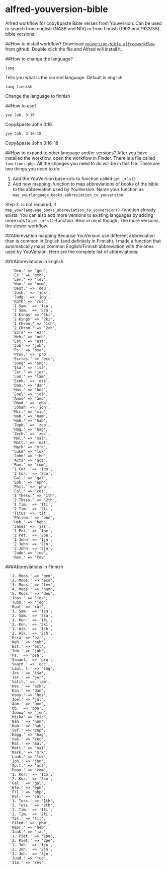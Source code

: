# alfred-youversion-bible
Alfred workflow for copy&amp;paste Bible verses from Youversion. Can be used to search from english (NASB and NIV) or from finnish (1992 and 1933/38) bible versions.

##How to install workflow?
Download [`youversion-bible.alfredworkflow`](https://github.com/saulirajala/alfred-youversion-bible/raw/master/youversion-bible.alfredworkflow) from github. Double click the file and Alfred will install it.

##How to change the language?
```
lang
```
Tells you what is the current language. Default is english

```
lang finnish
```
Change the language to finnish

##How to use?
```
yve Joh. 3:16
```
Copy&paste John 3:16

```
yve Joh. 3:16-18
```
Copy&paste John 3:16-18

##How to expand to other language and/or versions?
After you have installed the workflow, open the workflow in Finder. There is a file called `functions.php`. All the changes you need to do will be in this file. There are two things you need to do:

1. Add the YouVersion base-urls to function called `get_urls()`
2. Add new mapping-function to map abbreviations of books of the bible to the abbreviation used by YouVersion. Name your function as `map_yourlanguage_books_abbreviation_to_youversion`

Step 2. is not required, if `map_yourlanguage_books_abbreviation_to_youversion()`-function already exists. You can also add more versions to existing languages by adding more urls to `get_urls()`-function. Bear in mind though: The more versions, the slower workflow.

##Abbreviation mapping
Because YouVersion use different abbreviation than is common in English (and definitely in Finnish), I made a function that automatically maps common English/Finnish abbreviation with the ones used by YouVersion. Here are the complete list of abbreviations:

###Abbreviations in English
```
   'Gen.' => 'gen',
   'Ex.' => 'exo',
   'Lev.' => 'lev',
   'Num.' => 'num',
   'Deut.' => 'deu',
   'Josh.' => 'jos',
   'Judg.' => 'jdg',
   'Ruth' => 'rut',
   '1 Sam.' => '1sa',
   '2 Sam.' => '2sa',
   '1 Kings' => '1ki',
   '2 Kings' => '2ki',
   '1 Chron.' => '1ch',
   '2 Chron.' => '2ch',
   'Ezra' => 'ezr',
   'Neh.' => 'neh',
   'Est.' => 'est',
   'Job' => 'job',
   'Ps.' => 'psa',
   'Prov.' => 'pro',
   'Eccles.' => 'ecc',
   'Song' => 'sng',
   'Isa.' => 'isa',
   'Jer.' => 'jer',
   'Lam.' => 'lam',
   'Ezek.' => 'ezk',
   'Dan.' => 'dan',
   'Hos.' => 'hos',
   'Joel' => 'jol',
   'Amos' => 'amo',
   'Obad.' => 'oba',
   'Jonah' => 'jon',
   'Mic.' => 'mic',
   'Nah.' => 'nam',
   'Hab.' => 'hab',
   'Zeph.' => 'zep',
   'Hag.' => 'hag',
   'Zech.' => 'zec',
   'Mal.' => 'mal',
   'Matt.' => 'mat',
   'Mark' => 'mrk',
   'Luke' => 'luk',
   'John' => 'jhn',
   'Acts' => 'act',
   'Rom.' => 'rom',
   '1 Cor.' => '1co',
   '2 Cor.' => '2co',
   'Gal.' => 'gal',
   'Eph.' => 'eph',
   'Phil.' => 'php',
   'Col.' => 'col',
   '1 Thess.' => '1th',
   '2 Thess.' => '2th',
   '1 Tim.' => '1ti',
   '2 Tim.' => '2ti',
   'Titus' => 'tit',
   'Philem.' => 'phm',
   'Heb.' => 'heb',
   'James' => 'jas',
   '1 Pet.' => '1pe',
   '2 Pet.' => '2pe',
   '1 John' => '1jn',
   '2 John' => '2jn',
   '3 John' => '3jn',
   'Jude' => 'jud',
   'Rev.' => 'rev'
```

###Abbreviations in Finnish
```
  '1. Moos.' => 'gen',
  '2. Moos.' => 'exo',
  '3. Moos.' => 'lev',
  '4. Moos.' => 'num',
  '5. Moos.' => 'deu',
  'Joos.' => 'jos',
  'Tuom.' => 'jdg',
  'Ruut' => 'rut',
  '1. Sam.' => '1sa',
  '2. Sam.' => '2sa',
  '1. Kun.' => '1ki',
  '2. Kun.' => '2ki',
  '1. Aik.' => '1ch',
  '2. Aik.' => '2ch',
  'Esra' => 'ezr',
  'Neh.' => 'neh',
  'Est.' => 'est',
  'Job.' => 'job',
  'Ps.' => 'psa',
  'Sananl.' => 'pro',
  'Saarn.' => 'ecc',
  'Laul. l.' => 'sng',
  'Jes.' => 'isa',
  'Jer.' => 'jer',
  'Valit.' => 'lam',
  'Hes.' => 'ezk',
  'Dan.' => 'dan',
  'Hoos.' => 'hos',
  'Joel' => 'jol',
  'Aam.' => 'amo',
  'Ob.' => 'oba',
  'Joona' => 'jon',
  'Miika' => 'mic',
  'Nah.' => 'nam',
  'Hab.' => 'hab',
  'Sef.' => 'zep',
  'Hagg.' => 'hag',
  'Sak.' => 'zec',
  'Mal.' => 'mal',
  'Matt.' => 'mat',
  'Mark.' => 'mrk',
  'Luuk.' => 'luk',
  'Joh.' => 'jhn',
  'Ap.t.' => 'act',
  'Room.' => 'rom',
  '1. Kor.' => '1co',
  '2. Kor.' => '2co',
  'Gal.' => 'gal',
  'Efe.' => 'eph',
  'Fil.' => 'php',
  'Kol.' => 'col',
  '1. Tess.' => '1th',
  '2. Tess.' => '2th',
  '1. Tim.' => '1ti',
  '2. Tim.' => '2ti',
  'Tit.' => 'tit',
  'Filem.' => 'phm',
  'Hepr.' => 'heb',
  'Jaak.' => 'jas',
  '1. Piet.' => '1pe',
  '2. Piet.' => '2pe',
  '1. Joh.' => '1jn',
  '2. Joh.' => '2jn',
  '3. Joh.' => '3jn',
  'Juud.' => 'jud',
  'Ilm.' => 'rev'
```
